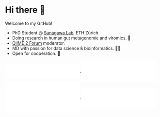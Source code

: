 # Hi there 👋
Welcome to my GitHub! 

- PhD Student @ [Sunagawa Lab](https://micro.biol.ethz.ch/research/sunagawa.html), ETH Zürich 
- Doing research in human gut metagenomie and viromics. 🦠
- [QIIME 2 Forum](https://forum.qiime2.org/) moderator.
- MD with passion for data science & bioinformatics. 👨‍🏫 
- Open for cooperation. 🤝

<a href="https://github.com/valentynbez">
  <img align="center" width="49%" src="./header.svg" />
</a>
<a href="https://github.com/valentynbez">
  <img align="center" width="49%" src="./acti_comm.svg" />
<a href="https://github.com/valentynbez">
  <img align="center" width="49%" src="./iso_calender.svg" />
</a>
<a href="https://github.com/valentynbez">
  <img align="center" width="49%" src="./languages.svg" />
</a>
</div>
